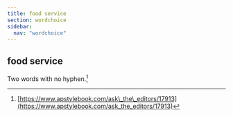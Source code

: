 ```yaml
---
title: food service
section: wordchoice
sidebar:
  nav: "wordchoice"
---
```

## food service

Two words with no hyphen.[^49]

[^49]: [https://www.apstylebook.com/ask\_the\_editors/17913](https://www.apstylebook.com/ask_the_editors/17913)